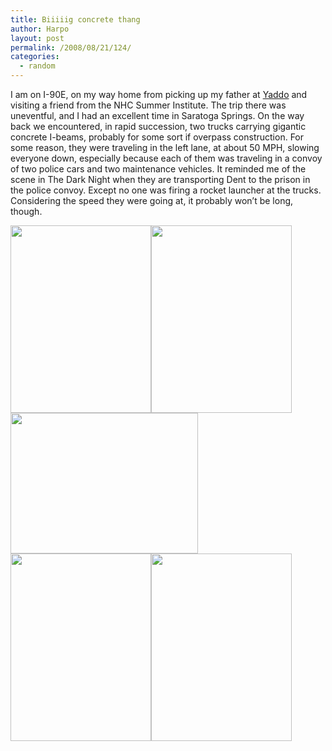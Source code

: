 ```yaml
---
title: Biiiiig concrete thang
author: Harpo
layout: post
permalink: /2008/08/21/124/
categories:
  - random
---
```

I am on I-90E, on my way home from picking up my father at <a href="http://www.yaddo.org" target="_blank">Yaddo</a> and visiting a friend from the NHC Summer Institute. The trip there was uneventful, and I had an excellent time in Saratoga Springs. On the way back we encountered, in rapid succession, two trucks carrying gigantic concrete I-beams, probably for some sort if overpass construction. For some reason, they were traveling in the left lane, at about 50 MPH, slowing everyone down, especially because each of them was traveling in a convoy of two police cars and two maintenance vehicles. It reminded me of the scene in The Dark Night when they are transporting Dent to the prison in the police convoy. Except no one was firing a rocket launcher at the trucks. Considering the speed they were going at, it probably won&#8217;t be long, though.

[<img class="alignnone size-full wp-image-364" src="http://harpojaeger.com/wp-content/uploads/2008/08/p-640-480-7e1e08f1-0978-418d-ba30-9fba0c464fc5.jpeg" alt="" width="225" height="300" />][1][<img class="alignnone size-full wp-image-364" src="http://harpojaeger.com/wp-content/uploads/2008/08/p-640-480-2ac7cd9b-8a7a-441e-950c-e5033fecd330.jpeg" alt="" width="225" height="300" />][2][<img class="alignnone size-full wp-image-364" src="http://harpojaeger.com/wp-content/uploads/2008/08/l-640-480-38baad7b-6cf7-48f9-95f7-0c59b8a670a0.jpeg" alt="" width="300" height="225" />][3][<img class="alignnone size-full wp-image-364" src="http://harpojaeger.com/wp-content/uploads/2008/08/p-640-480-55635047-8fcc-439f-a862-5a397949d485.jpeg" alt="" width="225" height="300" />][4][<img class="alignnone size-full wp-image-364" src="http://harpojaeger.com/wp-content/uploads/2008/08/p-640-480-a0121960-544a-4c9b-ad04-fb644cf2e7ce.jpeg" alt="" width="225" height="300" />][5]

 [1]: http://harpojaeger.com/wp-content/uploads/2008/08/p-640-480-7e1e08f1-0978-418d-ba30-9fba0c464fc5.jpeg
 [2]: http://harpojaeger.com/wp-content/uploads/2008/08/p-640-480-2ac7cd9b-8a7a-441e-950c-e5033fecd330.jpeg
 [3]: http://harpojaeger.com/wp-content/uploads/2008/08/l-640-480-38baad7b-6cf7-48f9-95f7-0c59b8a670a0.jpeg
 [4]: http://harpojaeger.com/wp-content/uploads/2008/08/p-640-480-55635047-8fcc-439f-a862-5a397949d485.jpeg
 [5]: http://harpojaeger.com/wp-content/uploads/2008/08/p-640-480-a0121960-544a-4c9b-ad04-fb644cf2e7ce.jpeg